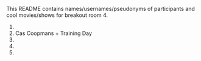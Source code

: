 This README contains names/usernames/pseudonyms of participants and cool movies/shows for breakout room 4.

1.
2. Cas Coopmans + Training Day  
3.
4.
5.
